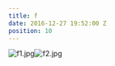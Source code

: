 ```yaml
---
title: f
date: 2016-12-27 19:52:00 Z
position: 10
---
```


![f1.jpg](/uploads/f1.jpg)![f2.jpg](/uploads/f2.jpg)